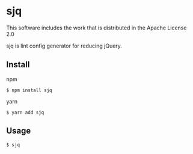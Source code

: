 # sjq

This software includes the work that is distributed in the Apache License 2.0

sjq is lint config generator for reducing jQuery.

## Install

npm

```shell
$ npm install sjq
```

yarn

```shell
$ yarn add sjq
```

## Usage

```shell
$ sjq
```
